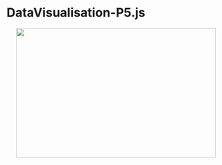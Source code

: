 # DataVisualisation-P5.js
<p align="center">
  <img width="460" height="300" src="https://user-images.githubusercontent.com/99216210/227667869-5145476f-5597-4366-992e-0f96b9764354.png">
</p>

